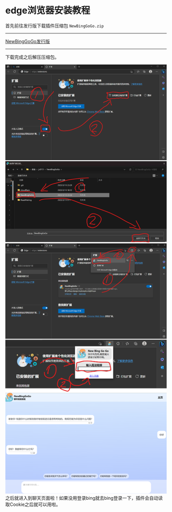 # edge浏览器安装教程
首先前往发行版下载插件压缩包 ```NewBingGoGo.zip``` 

---
[NewBingGoGo发行版](https://gitee.com/jja8/NewBingGoGo/releases)

---

下载完成之后解压压缩包。

![](/images/4.png)
![](/images/5.png)
![](/images/6.png)
![](/images/7.png)
![](/images/8.png)
之后就进入到聊天页面啦！如果没用登录bing就去bing登录一下，插件会自动读取Cookie之后就可以用啦。